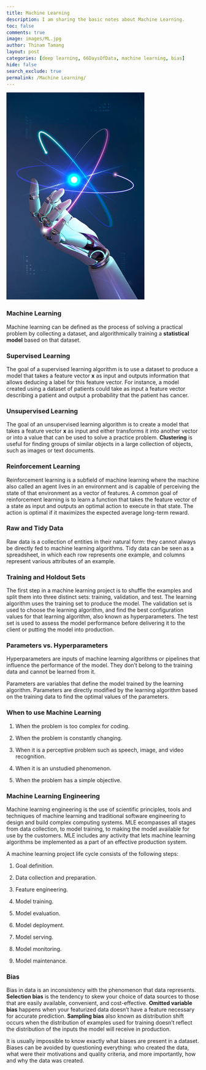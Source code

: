 ```yaml
---
title: Machine Learning
description: I am sharing the basic notes about Machine Learning. 
toc: false
comments: true
image: images/ML.jpg
author: Thinam Tamang
layout: post
categories: [deep learning, 66DaysOfData, machine learning, bias]
hide: false
search_exclude: true
permalink: /Machine Learning/
---
```


![Image](https://github.com/ThinamXx/thinam.ai/blob/master/images/ML.jpg?raw=true)

### **Machine Learning**

Machine learning can be defined as the process of solving a practical problem by collecting a dataset, and algorithmically training a **statistical model** based on that dataset.

### **Supervised Learning**

The goal of a supervised learning algorithm is to use a dataset to produce a model that takes a feature vector **x** as input and outputs information that allows deducing a label for this feature vector. For instance, a model created using a dataset of patients could take as input a feature vector describing a patient and output a probability that the patient has cancer.

### **Unsupervised Learning**

The goal of an unsupervised learning algorithm is to create a model that takes a feature vector **x** as input and either transforms it into another vector or into a value that can be used to solve a practice problem. **Clustering** is useful for finding groups of similar objects in a large collection of objects, such as images or text documents.

### **Reinforcement Learning**

Reinforcement learning is a subfield of machine learning where the machine also called an agent lives in an environment and is capable of perceiving the state of that environment as a vector of features. A common goal of reinforcement learning is to learn a function that takes the feature vector of a state as input and outputs an optimal action to execute in that state. The action is optimal if it maximizes the expected average long-term reward.

### **Raw and Tidy Data**

Raw data is a collection of entities in their natural form: they cannot always be directly fed to machine learning algorithms. Tidy data can be seen as a spreadsheet, in which each row represents one example, and columns represent various attributes of an example.

### **Training and Holdout Sets**

The first step in a machine learning project is to shuffle the examples and split them into three distinct sets: training, validation, and test. The learning algorithm uses the training set to produce the model. The validation set is used to choose the learning algorithm, and find the best configuration values for that learning algorithm, also known as hyperparameters. The test set is used to assess the model performance before delivering it to the client or putting the model into production.

### **Parameters vs. Hyperparameters**

Hyperparameters are inputs of machine learning algorithms or pipelines that influence the performance of the model. They don’t belong to the training data and cannot be learned from it.

Parameters are variables that define the model trained by the learning algorithm. Parameters are directly modified by the learning algorithm based on the training data to find the optimal values of the parameters.

### **When to use Machine Learning**

1.  When the problem is too complex for coding.

2.  When the problem is constantly changing.

3.  When it is a perceptive problem such as speech, image, and video recognition.

4.  When it is an unstudied phenomenon.

5.  When the problem has a simple objective.

### **Machine Learning Engineering**

Machine learning engineering is the use of scientific principles, tools and techniques of machine learning and traditional software engineering to design and build complex computing systems. MLE ecompasses all stages from data collection, to model training, to making the model available for use by the customers. MLE includes any activity that lets machine learning algorithms be implemented as a part of an effective production system.

A machine learning project life cycle consists of the following steps:

1.  Goal definition.

2.  Data collection and preparation.

3.  Feature engineering.

4.  Model training.

5.  Model evaluation.

6.  Model deployment.

7.  Model serving.

8.  Model monitoring.

9.  Model maintenance.

### **Bias**

Bias in data is an inconsistency with the phenomenon that data represents. **Selection bias** is the tendency to skew your choice of data sources to those that are easily available, convenient, and cost-effective. **Omitted variable bias** happens when your featurized data doesn’t have a feature necessary for accurate prediction. **Sampling bias** also known as distribution shift occurs when the distribution of examples used for training doesn’t reflect the distribution of the inputs the model will receive in production.

It is usually impossible to know exactly what biases are present in a dataset. Biases can be avoided by questioning everything: who created the data, what were their motivations and quality criteria, and more importantly, how and why the data was created.
